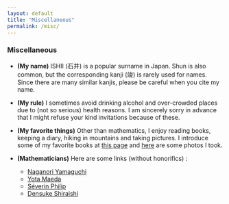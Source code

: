 ```yaml
---
layout: default
title: "Miscellaneous"
permalink: /misc/
---
```


### Miscellaneous

- **(My name)** ISHII (石井) is a popular surname in Japan. Shun is also common, but the corresponding kanji (竣) is rarely used for names. Since there are many similar kanjis, please be careful when you cite my name.

- **(My rule)** I sometimes avoid drinking alcohol and over-crowded places due to (not so serious) health reasons. I am sincerely sorry in advance that I might refuse your kind invitations because of these.

- **(My favorite things)** Other than mathematics, I enjoy reading books, keeping a diary, hiking in mountains and taking pictures. I introduce some of my favorite books at [this page](/books) and [here](/photos) are some photos I took.

- **(Mathematicians)** Here are some links (without honorifics) :
  - [Naganori Yamaguchi](https://n-yamaguchi-0729.github.io/homepage-jp)
  - [Yota Maeda](https://yota-maeda.vercel.app)
  - [Séverin Philip](https://www.kurims.kyoto-u.ac.jp/~sphilip/)
  - [Densuke Shiraishi](https://den-shiraishi.github.io/index.html)
